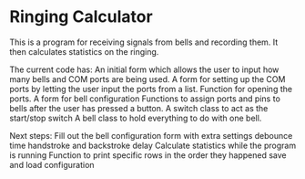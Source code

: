 # Ringing Calculator

This is a program for receiving signals from bells and recording them. It then calculates statistics on the ringing.

The current code has:
An initial form which allows the user to input how many bells and COM ports are being used.
A form for setting up the COM ports by letting the user input the ports from a list.
Function for opening the ports.
A form for bell configuration
Functions to assign ports and pins to bells after the user has pressed a button.
A switch class to act as the start/stop switch
A bell class to hold everything to do with one bell.

Next steps:
Fill out the bell configuration form with extra settings
	debounce time
	handstroke and backstroke delay
Calculate statistics while the program is running
Function to print specific rows in the order they happened
save and load configuration